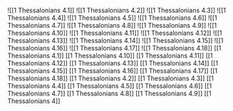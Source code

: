 ![[1 Thessalonians 4.1]]
![[1 Thessalonians 4.2]]
![[1 Thessalonians 4.3]]
![[1 Thessalonians 4.4]]
![[1 Thessalonians 4.5]]
![[1 Thessalonians 4.6]]
![[1 Thessalonians 4.7]]
![[1 Thessalonians 4.8]]
![[1 Thessalonians 4.9]]
![[1 Thessalonians 4.10]]
![[1 Thessalonians 4.11]]
![[1 Thessalonians 4.12]]
![[1 Thessalonians 4.13]]
![[1 Thessalonians 4.14]]
![[1 Thessalonians 4.15]]
![[1 Thessalonians 4.16]]
![[1 Thessalonians 4.17]]
![[1 Thessalonians 4.18]]
[[1 Thessalonians 4.1]]
[[1 Thessalonians 4.10]]
[[1 Thessalonians 4.11]]
[[1 Thessalonians 4.12]]
[[1 Thessalonians 4.13]]
[[1 Thessalonians 4.14]]
[[1 Thessalonians 4.15]]
[[1 Thessalonians 4.16]]
[[1 Thessalonians 4.17]]
[[1 Thessalonians 4.18]]
[[1 Thessalonians 4.2]]
[[1 Thessalonians 4.3]]
[[1 Thessalonians 4.4]]
[[1 Thessalonians 4.5]]
[[1 Thessalonians 4.6]]
[[1 Thessalonians 4.7]]
[[1 Thessalonians 4.8]]
[[1 Thessalonians 4.9]]
[[1 Thessalonians 4]]
